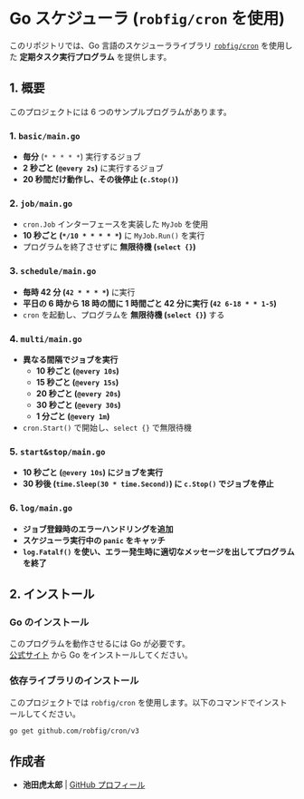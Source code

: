 # Go スケジューラ (`robfig/cron` を使用)

このリポジトリでは、Go 言語のスケジューラライブラリ [`robfig/cron`](https://github.com/robfig/cron) を使用した **定期タスク実行プログラム** を提供します。

## **1. 概要**

このプロジェクトには 6 つのサンプルプログラムがあります。

### **1. `basic/main.go`**

- **毎分** (`* * * * *`) 実行するジョブ
- **2 秒ごと (`@every 2s`)** に実行するジョブ
- **20 秒間だけ動作し、その後停止 (`c.Stop()`)**

### **2. `job/main.go`**

- `cron.Job` インターフェースを実装した `MyJob` を使用
- **10 秒ごと (`*/10 * * * * *`)** に `MyJob.Run()` を実行
- プログラムを終了させずに **無限待機 (`select {}`)**

### **3. `schedule/main.go`**

- **毎時 42 分 (`42 * * * *`)** に実行
- **平日の 6 時から 18 時の間に 1 時間ごと 42 分に実行 (`42 6-18 * * 1-5`)**
- `cron` を起動し、プログラムを **無限待機 (`select {}`)** する

### **4. `multi/main.go`**

- **異なる間隔でジョブを実行**
  - **10 秒ごと (`@every 10s`)**
  - **15 秒ごと (`@every 15s`)**
  - **20 秒ごと (`@every 20s`)**
  - **30 秒ごと (`@every 30s`)**
  - **1 分ごと (`@every 1m`)**
- `cron.Start()` で開始し、`select {}` で無限待機

### **5. `start&stop/main.go`**

- **10 秒ごと (`@every 10s`) にジョブを実行**
- **30 秒後 (`time.Sleep(30 * time.Second)`) に `c.Stop()` でジョブを停止**

### **6. `log/main.go`**

- **ジョブ登録時のエラーハンドリングを追加**
- **スケジューラ実行中の `panic` をキャッチ**
- **`log.Fatalf()` を使い、エラー発生時に適切なメッセージを出してプログラムを終了**

## **2. インストール**

### **Go のインストール**

このプログラムを動作させるには Go が必要です。  
[公式サイト](https://go.dev/doc/install) から Go をインストールしてください。

### **依存ライブラリのインストール**

このプロジェクトでは `robfig/cron` を使用します。以下のコマンドでインストールしてください。

```sh
go get github.com/robfig/cron/v3
```

## 作成者

- **池田虎太郎** | [GitHub プロフィール](https://github.com/kotaroikeda-apl-dev)
